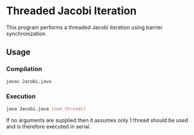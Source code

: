 # Threaded Jacobi Iteration
This program performs a threaded Jacobi iteration using barrier synchronization.

## Usage
### Compilation 
```bash
javac Jacobi.java
```
### Execution
```bash
java Jacobi.java [num_threads]
```

If no arguments are supplied then it assumes only 1 thread should be used and is therefore executed in serial.